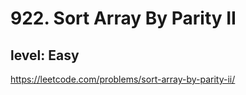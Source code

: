 # 922. Sort Array By Parity II
## level: Easy

https://leetcode.com/problems/sort-array-by-parity-ii/
